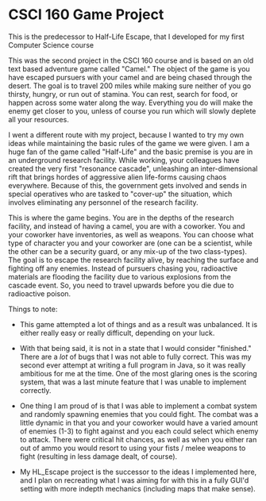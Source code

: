 # CSCI 160 Game Project
 This is the predecessor to Half-Life Escape, that I developed for my first Computer Science course

This was the second project in the CSCI 160 course and is based on an old text based adventure game called "Camel." The object of the 
game is you have escaped pursuers with your camel and are being chased through the desert. The goal is to travel 200 miles while making 
sure neither of you go thirsty, hungry, or run out of stamina. You can rest, search for food, or happen across some water along the way. 
Everything you do will make the enemy get closer to you, unless of course you run which will slowly deplete all your resources.

I went a different route with my project, because I wanted to try my own ideas while maintaining the basic rules of the game we were 
given. I am a huge fan of the game called "Half-Life" and the basic premise is you are in an underground research facility. While working, 
your colleagues have created the very first "resonance cascade", unleashing an inter-dimensional rift that brings hordes of aggressive 
alien life-forms causing chaos everywhere. Because of this, the government gets involved and sends in special operatives who are tasked 
to "cover-up" the situation, which involves eliminating any personnel of the research facility.

This is where the game begins. You are in the depths of the research facility, and instead of having a camel, you are with a coworker. 
You and your coworker have inventories, as well as weapons. You can choose what type of character you and your coworker are (one can be 
a scientist, while the other can be a security guard, or any mix-up of the two class-types). The goal is to escape the research facility 
alive, by reaching the surface and fighting off any enemies. Instead of pursuers chasing you, radioactive materials are flooding the 
facility due to various explosions from the cascade event. So, you need to travel upwards before you die due to radioactive poison.

Things to note: 
- This game attempted a lot of things and as a result was unbalanced. It is either really easy or really difficult, depending on your
  luck.
  
- With that being said, it is not in a state that I would consider "finished." There are a *lot* of bugs that I was not able to fully 
  correct. This was my second ever attempt at writing a full program in Java, so it was really ambitious for me at the time. One of the 
  most glaring ones is the scoring system, that was a last minute feature that I was unable to implement correctly.
  
- One thing I am proud of is that I was able to implement a combat system and randomly spawning enemies that you could fight. The combat 
  was a little dynamic in that you and your coworker would have a varied amount of enemies (1-3) to fight against and you each could 
  select which enemy to attack. There were critical hit chances, as well as when you either ran out of ammo you would resort to using your 
  fists / melee weapons to fight (resulting in less damage dealt, of course).
  
- My HL_Escape project is the successor to the ideas I implemented here, and I plan on recreating what I was aiming for with this in a 
  fully GUI'd setting with more indepth mechanics (including maps that make sense).
